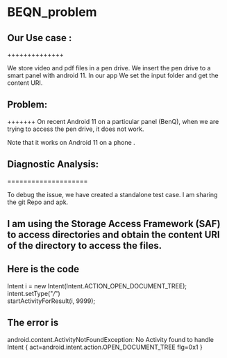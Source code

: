 # BEQN_problem

## Our Use case : 
++++++++++++++

We store video and pdf files in a pen drive. We insert the pen drive to a smart panel with android 11. In our app 
We set the input folder and get the content URI. 

## Problem:
+++++++
  On recent Android 11 on a particular panel (BenQ), when we are trying to access the pen drive, it does not work. 
   
  Note that it works on Android 11 on a phone . 

  
## Diagnostic Analysis:
====================

   To debug the issue, we have created a standalone test case. I am sharing the git Repo and apk.

## I am using the Storage Access Framework (SAF) to access directories and obtain the content URI of the directory to access the files.

## Here is the code 

 Intent i = new Intent(Intent.ACTION_OPEN_DOCUMENT_TREE); \
 intent.setType("*/*") \
 startActivityForResult(i, 9999);

## The error is 

android.content.ActivityNotFoundException: No Activity found to handle Intent { act=android.intent.action.OPEN_DOCUMENT_TREE flg=0x1 }



